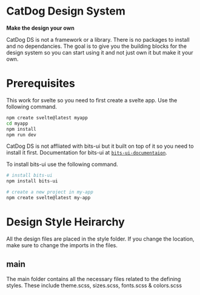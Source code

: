 # CatDog Design System 
**Make the design your own**

CatDog DS is not a framework or a library. There is no packages to install and no dependancies. The goal is to give you the building blocks for the design system so you can start using it and not just own it but make it your own. 

# Prerequisites

This work for svelte so you need to first create a svelte app. Use the following command.

```bash
npm create svelte@latest myapp
cd myapp
npm install
npm run dev
```

CatDog DS is not affliated with bits-ui but it built on top of it so you need to install it first. Documentation for bits-ui at [`bits-ui-documentaion`](https://www.bits-ui.com/docs/introduction).

To install bits-ui use the following command.

```bash
# install bits-ui
npm install bits-ui

# create a new project in my-app
npm create svelte@latest my-app
```

# Design Style Heirarchy
All the design files are placed in the style folder. If you change the location, make sure to change the imports in the files.

## main
The main folder contains all the necessary files related to the defining styles. These include theme.scss, sizes.scss, fonts.scss & colors.scss

